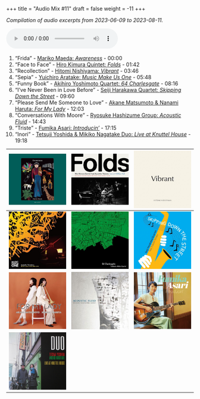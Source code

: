 +++
title = "Audio Mix #11"
draft = false
weight = -11
+++

_Compilation of audio excerpts from 2023-06-09 to 2023-08-11._

<audio controls preload="metadata">
<source src="/audio/compilation-11.mp3" type="audio/mpeg">
This browser does not support the audio element.
</audio>

1.  “Frida” - [Mariko Maeda: _Awareness_](https://www.jazzofjapan.com/p/mariko-maeda-awareness) - 00:00
2.  “Face to Face” - [Hiro Kimura Quintet: _Folds_](https://www.jazzofjapan.com/p/hiro-kimura-quintet-folds) - 01:42
3.  “Recollection” - [Hitomi Nishiyama: _Vibrant_](https://www.jazzofjapan.com/p/hitomi-nishiyama-vibrant) - 03:46
4.  “Sepia” - [Yuichiro Aratake: _Music Make Us One_](https://www.jazzofjapan.com/p/yuichiro-aratake-music-make-us-one) - 05:48
5.  “Funny Book” - [Akihiro Yoshimoto Quartet: _64 Charlesgate_](https://www.jazzofjapan.com/p/akihiro-yoshimoto-quartet-64-charlesgate) - 08:16
6.  “I’ve Never Been in Love Before” - [Seiji Harakawa Quartet: _Skipping Down the Street_](https://www.jazzofjapan.com/p/seiji-harakawa-quartet-skipping-down) - 09:60
7.  “Please Send Me Someone to Love” - [Akane Matsumoto &amp; Nanami Haruta: _For My Lady_](https://www.jazzofjapan.com/p/akane-matsumoto-nanami-haruta-for) - 12:03
8.  “Conversations With Moore” - [Ryosuke Hashizume Group: _Acoustic Fluid_](https://www.jazzofjapan.com/p/ryosuke-hashizume-group-acoustic) - 14:43
9.  “Triste” - [Fumika Asari: _Introducin’_](https://www.jazzofjapan.com/p/fumika-asari-introducin) - 17:15
10. “Inori” - [Tetsuji Yoshida &amp; Mikiko Nagatake Duo: _Live at Knuttel House_](https://www.jazzofjapan.com/p/tetsuji-yoshida-and-mikiko-nagatake) - 19:18

| ![](/images/mariko-maeda-awareness-460.jpeg)                | ![](/images/hiro-kimura-folds-460.jpeg)                | ![](/images/hitomi-nishiyama-vibrant-460.jpeg)     |
|-------------------------------------------------------------|--------------------------------------------------------|----------------------------------------------------|
| ![](/images/yuichiro-aratake-music-make-460.jpeg)           | ![](/images/akihiro-yoshimoto-64-charlesgate-460.jpeg) | ![](/images/seiji-harakawa-skipping-down-460.jpeg) |
| ![](/images/akane-matsumoto-nanami-haruta-for-460.jpeg)     | ![](/images/ryosukehashizume-acoustic-460.jpeg)        | ![](/images/fumika-asari-introducin-460.jpeg)      |
| ![](/images/tetsujiyoshida-mikikonagatake-knuttel-460.jpeg) |                                                        |                                                    |

